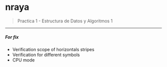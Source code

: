 # nraya #
> Practica 1 - Estructura de Datos y Algoritmos 1
---

##### For fix #####
* Verification scope of horizontals stripes
* Verification for different symbols
* CPU mode